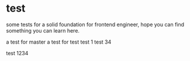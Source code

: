 # test
some tests for a solid foundation for frontend engineer, hope you can find something you can learn here.

a test for master
a test for test
test 1
test 34

test 1234